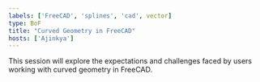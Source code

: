 ```yaml
---
labels: ['FreeCAD', 'splines', 'cad', vector]
type: BoF
title: "Curved Geometry in FreeCAD"
hosts: ['Ajinkya']
---
```


This session will explore the expectations and challenges faced by users working with curved geometry in FreeCAD.



